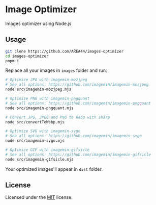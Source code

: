 # Image Optimizer

Images optimizer using Node.js

## Usage

```bash
git clone https://github.com/AREA44/images-optimizer
cd images-optimizer
pnpm i
```

Replace all your images in `images` folder and run:

```bash
# Optimize JPG with imagemin-mozjpeg
# See all options: https://github.com/imagemin/imagemin-mozjpeg
node src/imagemin-mozjpeg.mjs

# Optimize PNG with imagemin-pngquant
# See all options: https://github.com/imagemin/imagemin-pngquant
node src/imagemin-pngquant.mjs

# Convert JPG, JPEG and PNG to Webp with sharp
node src/convertToWebp.mjs

# Optimize SVG with imagemin-svgo
# See all options: https://github.com/imagemin/imagemin-svgo
node src/imagemin-svgo.mjs

# Optimize GIF with imagemin-gifsicle
# See all options: https://github.com/imagemin/imagemin-gifsicle
node src/imagemin-gifsicle.mjs
```

Your optimized images'll appear in `dist` folder.

## License

Licensed under the [MIT](LICENSE) license.
